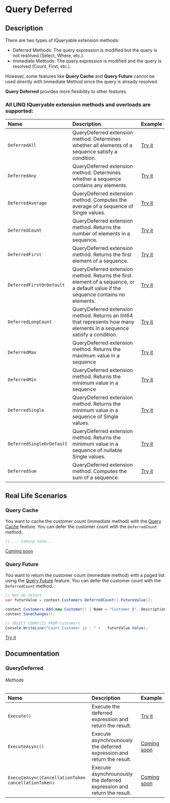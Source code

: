 # Query Deferred

## Description

There are two types of IQueryable extension methods:

- Deferred Methods: The query expression is modified but the query is not resolved (Select, Where, etc.).
- Immediate Methods: The query expression is modified and the query is resolved (Count, First, etc.).

However, some features like **Query Cache** and **Query Future** cannot be used directly with Immediate Method since the query is already resolved.

**Query Deferred** provides more flexibility to other features.

### All LINQ IQueryable extension methods and overloads are supported:

| Name | Description | Example |
| :--- | :---------- | :------ |
| `DeferredAll` | QueryDeferred extension method. Determines whether all elements of a sequence satisfy a condition. | [Try it](https://dotnetfiddle.net/R4nKJc) |
| `DeferredAny` | QueryDeferred extension method. Determines whether a sequence contains any elements. | [Try it](https://dotnetfiddle.net/Nnv3fB) |
| `DeferredAverage` | QueryDeferred extension method. Computes the average of a sequence of Single values. | [Try it](https://dotnetfiddle.net/KUPPPf) |
| `DeferredCount` | QueryDeferred extension method. Returns the number of elements in a sequence. | [Try it](https://dotnetfiddle.net/GAEt8F) |
| `DeferredFirst` | QueryDeferred extension method. Returns the first element of a sequence. | [Try it](https://dotnetfiddle.net/VNtEF2) |
| `DeferredFirstOrDefault` | QueryDeferred extension method. Returns the first element of a sequence, or a default value if the sequence contains no elements. | [Try it](https://dotnetfiddle.net/MEM6Ub) |
| `DeferredLongCount` | QueryDeferred extension method. Returns an Int64 that represents how many elements in a sequence satisfy a condition. | [Try it](https://dotnetfiddle.net/0wPWSF) |
| `DeferredMax` | QueryDeferred extension method. Returns the maximum value in a sequence | [Try it](https://dotnetfiddle.net/9GljhW) |
| `DeferredMin` | QueryDeferred extension method. Returns the minimum value in a sequence | [Try it](https://dotnetfiddle.net/8h3Fjt) |
| `DeferredSingle` | QueryDeferred extension method. Returns the minimum value in a sequence of Single values. | [Try it](https://dotnetfiddle.net/YmhLeU) |
| `DeferredSingleOrDefault` | QueryDeferred extension method. Returns the minimum value in a sequence of nullable Single values. | [Try it](https://dotnetfiddle.net/8k6V4Q) |
| `DeferredSum` | QueryDeferred extension method. Computes the sum of a sequence | [Try it](https://dotnetfiddle.net/ugoMmG) |

## Real Life Scenarios
### Query Cache
You want to cache the customer count (immediate method) with the [Query Cache](query-cache) feature. You can defer the customer count with the `DeferredCount` method.

```csharp
// ... Coming soon...
```
[Coming soon](#)

### Query Future
You want to return the customer count (immediate method) with a paged list using the [Query Future](query-future) feature. You can defer the customer count with the `DeferredCount` method.

```csharp
// Not do Select
var futurValue = context.Customers.DeferredCount().FutureValue();

context.Customers.Add(new Customer() { Name = "Customer_D", Description = "Description"});
context.SaveChanges();	

// SELECT COUNT(1) FROM Customers
Console.WriteLine("Count Customer is : " +   futurValue.Value);	
```
[Try it](https://dotnetfiddle.net/OshIRK)

## Documnentation

### QueryDeferred<TResult>

###### Methods
| Name | Description | Example |
| :--- | :---------- | :------ |
| `Execute()` | Execute the deferred expression and return the result. | [Try it](https://dotnetfiddle.net/byuQpD) |
| `ExecuteAsync()` | Execute asynchrounously the deferred expression and return the result. | [Coming soon](#) |
| `ExecuteAsync(CancellationToken cancellationToken)` | Execute asynchrounously the deferred expression and return the result.  | [Coming soon](#)  |


